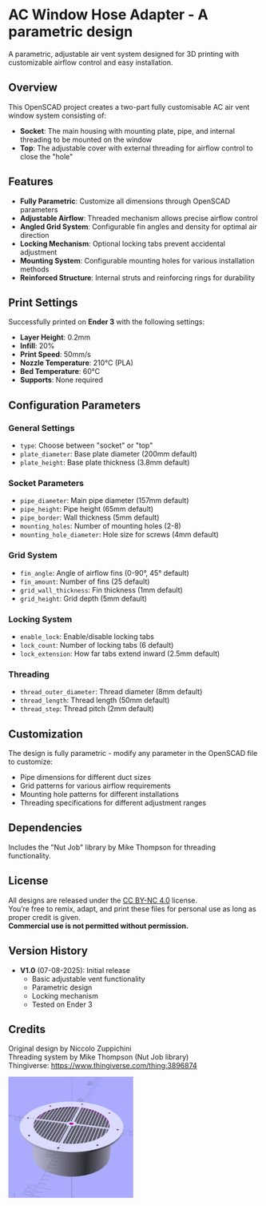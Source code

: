 # AC Window Hose Adapter - A parametric design

A parametric, adjustable air vent system designed for 3D printing with customizable airflow control and easy installation.

## Overview

This OpenSCAD project creates a two-part fully customisable AC air vent window system consisting of:
- **Socket**: The main housing with mounting plate, pipe, and internal threading to be mounted on the window
- **Top**: The adjustable cover with external threading for airflow control to close the "hole"

## Features

- **Fully Parametric**: Customize all dimensions through OpenSCAD parameters
- **Adjustable Airflow**: Threaded mechanism allows precise airflow control
- **Angled Grid System**: Configurable fin angles and density for optimal air direction
- **Locking Mechanism**: Optional locking tabs prevent accidental adjustment
- **Mounting System**: Configurable mounting holes for various installation methods
- **Reinforced Structure**: Internal struts and reinforcing rings for durability

## Print Settings

Successfully printed on **Ender 3** with the following settings:
- **Layer Height**: 0.2mm
- **Infill**: 20%
- **Print Speed**: 50mm/s
- **Nozzle Temperature**: 210°C (PLA)
- **Bed Temperature**: 60°C
- **Supports**: None required

## Configuration Parameters

### General Settings
- `type`: Choose between "socket" or "top"
- `plate_diameter`: Base plate diameter (200mm default)
- `plate_height`: Base plate thickness (3.8mm default)

### Socket Parameters
- `pipe_diameter`: Main pipe diameter (157mm default)
- `pipe_height`: Pipe height (65mm default)
- `pipe_border`: Wall thickness (5mm default)
- `mounting_holes`: Number of mounting holes (2-8)
- `mounting_hole_diameter`: Hole size for screws (4mm default)

### Grid System
- `fin_angle`: Angle of airflow fins (0-90°, 45° default)
- `fin_amount`: Number of fins (25 default)
- `grid_wall_thickness`: Fin thickness (1mm default)
- `grid_height`: Grid depth (5mm default)

### Locking System
- `enable_lock`: Enable/disable locking tabs
- `lock_count`: Number of locking tabs (6 default)
- `lock_extension`: How far tabs extend inward (2.5mm default)

### Threading
- `thread_outer_diameter`: Thread diameter (8mm default)
- `thread_length`: Thread length (50mm default)
- `thread_step`: Thread pitch (2mm default)


## Customization

The design is fully parametric - modify any parameter in the OpenSCAD file to customize:
- Pipe dimensions for different duct sizes
- Grid patterns for various airflow requirements
- Mounting hole patterns for different installations
- Threading specifications for different adjustment ranges

## Dependencies

Includes the "Nut Job" library by Mike Thompson for threading functionality.

## License

All designs are released under the [CC BY-NC 4.0](https://creativecommons.org/licenses/by-nc/4.0/) license.  
You’re free to remix, adapt, and print these files for personal use as long as proper credit is given.  
**Commercial use is not permitted without permission.**

## Version History

- **V1.0** (07-08-2025): Initial release
  - Basic adjustable vent functionality
  - Parametric design
  - Locking mechanism
  - Tested on Ender 3

## Credits

Original design by Niccolo Zuppichini  
Threading system by Mike Thompson (Nut Job library)  
Thingiverse: https://www.thingiverse.com/thing:3896874


<div style="display: grid; grid-template-columns: repeat(2, auto); gap: 10px;">
  <img src="./images/openscad_preview.png" alt="OpenScad preview" style="width: 250px; height: auto;">
  <!-- <img src="./images/openscad_preview.png" alt="OpenScad preview" style="width: 250px; height: auto;">
  <img src="./images/openscad_preview.png" alt="OpenScad preview" style="width: 250px; height: auto;">
  <img src="./images/openscad_preview.png" alt="OpenScad preview" style="width: 250px; height: auto;"> -->
</div>
